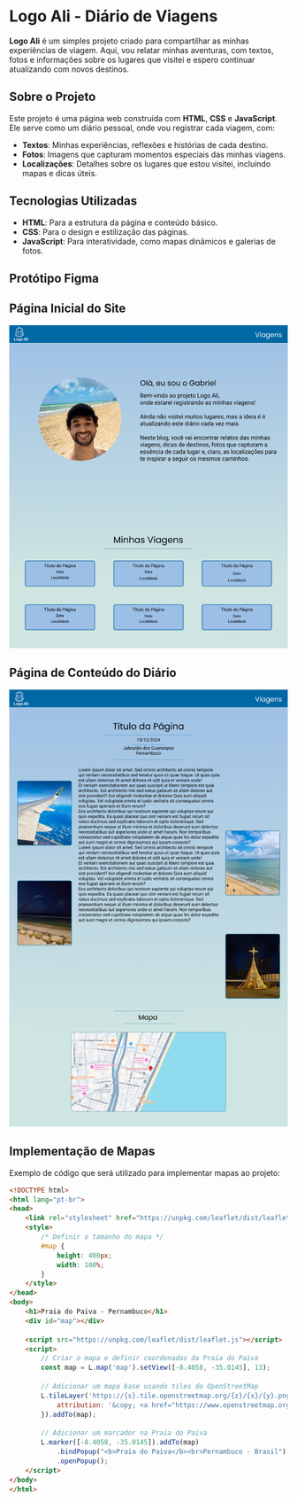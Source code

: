 # Logo Ali - Diário de Viagens
**Logo Ali** é um simples projeto criado para compartilhar as minhas experiências de viagem. Aqui, vou relatar minhas aventuras, com textos, fotos e informações sobre os lugares que visitei e espero continuar atualizando com novos destinos.

## Sobre o Projeto
Este projeto é uma página web construída com **HTML**, **CSS** e **JavaScript**. Ele serve como um diário pessoal, onde vou registrar cada viagem, com:
- **Textos**: Minhas experiências, reflexões e histórias de cada destino.
- **Fotos**: Imagens que capturam momentos especiais das minhas viagens.
- **Localizações**: Detalhes sobre os lugares que estou visitei, incluindo mapas e dicas úteis.

## Tecnologias Utilizadas
- **HTML**: Para a estrutura da página e conteúdo básico.
- **CSS**: Para o design e estilização das páginas.
- **JavaScript**: Para interatividade, como mapas dinâmicos e galerias de fotos.

## Protótipo Figma
## Página Inicial do Site
![Protótipo da página principal do site](/src/img/figma/pagina-principal.png)

## Página de Conteúdo do Diário
![Protótipo das páginas do diário](/src/img/figma/pagina-conteudo.png)

## Implementação de Mapas
Exemplo de código que será utilizado para implementar mapas ao projeto:
```html
<!DOCTYPE html>
<html lang="pt-br">
<head>
    <link rel="stylesheet" href="https://unpkg.com/leaflet/dist/leaflet.css" />
    <style>
        /* Definir o tamanho do mapa */
        #map {
            height: 400px;
            width: 100%;
        }
    </style>
</head>
<body>
    <h1>Praia do Paiva - Pernambuco</h1>
    <div id="map"></div>

    <script src="https://unpkg.com/leaflet/dist/leaflet.js"></script>
    <script>
        // Criar o mapa e definir coordenadas da Praia do Paiva
        const map = L.map('map').setView([-8.4058, -35.0145], 13);

        // Adicionar um mapa base usando tiles do OpenStreetMap
        L.tileLayer('https://{s}.tile.openstreetmap.org/{z}/{x}/{y}.png', {
            attribution: '&copy; <a href="https://www.openstreetmap.org/copyright">OpenStreetMap</a> contributors'
        }).addTo(map);

        // Adicionar um marcador na Praia do Paiva
        L.marker([-8.4058, -35.0145]).addTo(map)
            .bindPopup("<b>Praia do Paiva</b><br>Pernambuco - Brasil")
            .openPopup();
    </script>
</body>
</html>
```
